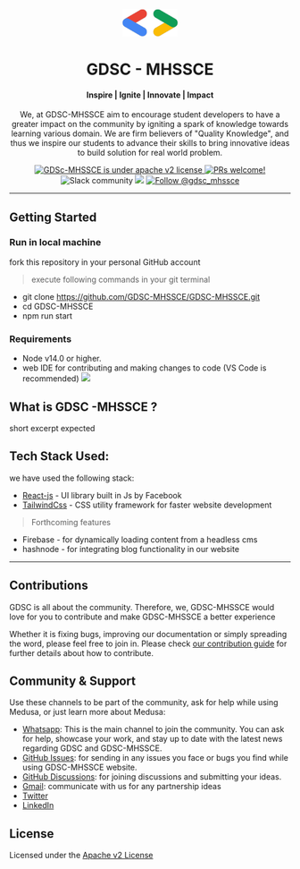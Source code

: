 <p align="center">
  <a href="https://www.medusajs.com">
    <img alt="Medusa" src="src/assets/code-bracket.png" width="100" />
  </a>
</p>
<h1 align="center">
  GDSC - MHSSCE 
</h1>

<h4 align="center">
    <span>Inspire</span>  |
    <span>Ignite</span>   |
    <span>Innovate</span> |
    <span> Impact</span>
</h4>


<p align="center">
We, at GDSC-MHSSCE aim to encourage student developers to have a greater impact on the community by igniting a spark of knowledge towards learning various domain. We are firm believers of "Quality Knowledge", and thus we inspire our students to advance their skills to bring innovative ideas to build solution for real world problem.
</p>
<p align="center">
  <a href="https://github.com/medusajs/medusa/blob/master/LICENSE">
    <img src="https://img.shields.io/badge/license-Apachev2-blue.svg" alt="GDSc-MHSSCE is under apache v2 license" />
  </a>
  <a href="https://github.com/medusajs/medusa/blob/master/CONTRIBUTING.md">
    <img src="https://img.shields.io/badge/chat-on%20whatsapp-brightgreen.svg?style=flat" alt="PRs welcome!" />
  </a>
  <a>
    <img src="https://img.shields.io/badge/All%20PRs-welcome-FFD300.svg" alt="Slack community" />
  </a>
  <a href="https://hits.seeyoufarm.com"><img src="https://hits.seeyoufarm.com/api/count/incr/badge.svg?url=https%3A%2F%2Fgithub.com%2FGDSC-MHSSCE%2FGDSC-MHSSCE&count_bg=%23DA1C1C&title_bg=%23616161&icon=&icon_color=%23E7E7E7&title=repo-visits&edge_flat=false"/></a>
  <a href="https://twitter.com/intent/follow?screen_name=gdsc_mhssce">
    <img src="https://img.shields.io/twitter/follow/gdsc_mhssce.svg?label=Follow%20@gdsc_mhssce" alt="Follow @gdsc_mhssce" />
  </a>
</p>

___


## Getting Started

### Run in local machine

fork this repository in your personal GitHub account

> execute following commands in your git terminal 
  * git clone https://github.com/GDSC-MHSSCE/GDSC-MHSSCE.git
  * cd GDSC-MHSSCE
  * npm run start

### Requirements

- Node v14.0 or higher.
- web IDE for contributing and making changes to code (VS Code is recommended) <img src="https://img.shields.io/badge/IDE-VsCode-0078d7.svg?style=flat">

## What is GDSC -MHSSCE ?

short excerpt expected

## Tech Stack Used:

we have used the following stack:
  * [React-js](https://reactjs.org "ReactJs Homepage") - UI library built in Js by Facebook
  * [TailwindCss](https://tailwindcss.com "TailwindCSS Hompage") - CSS utility framework for faster website development
  > Forthcoming features
  * Firebase - for dynamically loading content from a headless cms
  * hashnode - for integrating blog functionality in our website 

___

## Contributions

GDSC is all about the community. Therefore, we, GDSC-MHSSCE would love for you to contribute and make GDSC-MHSSCE a better experience

Whether it is fixing bugs, improving our documentation or simply spreading the word, please feel free to join in. Please check [our contribution guide](https://github.com/yasier-ansari/GDSC-MHSSCE/blob/dev/CONTRIBUTING.md) for further details about how to contribute.

## Community & Support

Use these channels to be part of the community, ask for help while using Medusa, or just learn more about Medusa:

- [Whatsapp](): This is the main channel to join the community. You can ask for help, showcase your work, and stay up to date with the latest news regarding GDSC and GDSC-MHSSCE.
- [GitHub Issues](https://github.com/GDSC-MHSSCE/GDSC-MHSSCE/issues): for sending in any issues you face or bugs you find while using GDSC-MHSSCE website.
- [GitHub Discussions](https://github.com/GDSC-MHSSCE/GDSC-MHSSCE/discussions): for joining discussions and submitting your ideas.
- [Gmail](gdsc-mail): communicate with us for any partnership ideas
- [Twitter](https://twitter.com/gdsc_mhssce)
- [LinkedIn](https://www.linkedin.com/company/GDSC-MHSSCE)

## License

Licensed under the [Apache v2 License](https://github.com/GDSC-MHSSCE/GDSC-MHSSCE/blob/master/LICENSE)
